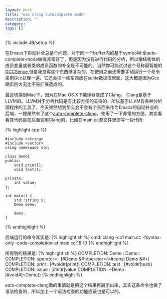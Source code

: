 ```yaml
---
layout: post
title: "use clang autocomplete mode"
description: ""
category: 
tags: []
---
```

{% include JB/setup %}

在Emacs下自动补全总是个问题，对于同一个buffer内的基于symbol补全auto-complete-mode做得非常好了，但是因为没有进行代码的分析，所以像结构体的成员变量或者类的成员函数的补全是不可能的。当然你可能试过这个号称最智能的[GCCSence](http://cx4a.org/software/gccsense/),但是我觉得这个东西够复杂的，在使用之前还需要手动运行一个命令来用Gcc处理一遍，它还会把一些东西放在sqlite数据库里面。这大概是因为Gcc确实巨大无比不易扩展造成的。

最近切换到Mac下，因为在Mac OS X下编译器变成了Clang， Clang是基于LLVM的。LLVM对于分析代码是有比较方便的支持的，所以基于LLVM有各种分析源程序的工具了。今天突然想到那么会不会有个东西来作为Emacs的自动补全的后端，一搜果然有了这个[auto-complete-clang](https://github.com/mikeandmore/auto-complete-clang)，使用了一下非常的方便。其实看看其代码是在后面调用Clang的，比如在main.cc源文件里面写一些代码:

{% highlight cpp %}

    #include <string>
    #include <vector>
    using namespace std;
    
    class Demo{
    public:
        void print();
        void test();
    
    private:
        int value;
    };
    
    int main() {
        std::string s;
        Demo demo;
    
        demo.
    }
{% endhighlight %}


后端运行的命令其实是:
{% highlight sh %}
    cmd: clang -cc1 main.cc -fsyntax-only -code-completion-at main.cc:18:10
{% endhighlight %}

所得到的结果是:
{% highlight sh %}
    COMPLETION: Demo : Demo::
    COMPLETION: operator= : [#Demo &#]operator=(<#const Demo &#>)
    COMPLETION: print : [#void#]print()
    COMPLETION: test : [#void#]test()
    COMPLETION: value : [#int#]value
    COMPLETION: ~Demo : [#void#]~Demo()
{% endhighlight %}

auto-complete-clang做的事情就是把这个结果再展示出来，其实这条命令也做了语法检查的，所以加上一个语法检查的功能应该也是可以的。
